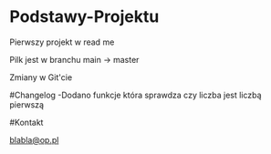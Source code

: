 # Podstawy-Projektu
Pierwszy projekt w read me

Pilk jest w branchu main -> master

Zmiany w Git'cie

#Changelog
-Dodano funkcje która sprawdza czy liczba jest liczbą pierwszą


#Kontakt

blabla@op.pl
